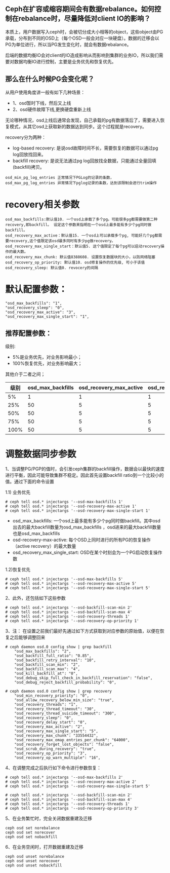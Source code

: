 ## Ceph在扩容或缩容期间会有数据rebalance。如何控制在rebalance时，尽量降低对client IO的影响？

本质上，用户数据写入ceph时，会被切分成大小相等的object，这些object由PG承载，分布到不同的OSD上（每个OSD一般会对应一块硬盘）。数据的迁移会以PG为单位进行，所以当PG发生变化时，就会有数据rebalance。

后端的数据均衡IO会对client的IO造成影响从而影响到集群的业务IO，所以我们需要对数据均衡IO进行控制，主要是业务优先和恢复优先。


## 那么在什么时候PG会变化呢？

从用户使用角度讲一般有如下几种场景：
- 1、osd暂时下线，然后又上线
- 2、osd硬件故障下线,更换硬盘重新上线

无论哪种情况，osd上线后通常会发现，自己承载的pg有数据落后了，需要进入恢复模式，从其它osd上获取新的数据达到同步。这个过程就是recovery。

recovery分为两种：
- log-based recovery: 是说osd故障时间不长，需要恢复的数据可以通过pg log回放找回来。
- backfill recovery: 是说无法通过pg log回放找全数据，只能通过全量回填(backfill)拷贝。

```
osd_min_pg_log_entries 正常情况下PGLog的记录的条数，
osd_max_pg_log_entries 异常情况下pglog记录的条数，达到该限制会进行trim操作
```



# recovery相关参数
```
osd_max_backfills:默认值10. 一个osd上承载了多个pg。可能很多pg都需要做第二种recovery,即backfill。 设定这个参数来指明在一个osd上最多能有多少个pg同时做backfill。
osd_recovery_max_active：默认值15. 一个osd上可以承载多个pg, 可能好几个pg都需要recovery,这个值限定该osd最多同时有多少pg做recovery。
osd_recovery_max_single_start：默认值5. 这个值限定了每个pg可以启动recovery操作的最大数。
osd_recovery_max_chunk: 默认值8388608. 设置恢复数据块的大小，以防网络阻塞
osd_recovery_op_priority: 默认值10. osd修复操作的优先级, 可小于该值
osd_recovery_sleep: 默认值0. revocery的间隔
```

# 默认配置参数：
```
"osd_max_backfills": "1",
"osd_recovery_sleep": "0",
"osd_recovery_max_active": "3",
"osd_recovery_max_single_start": "1",
```

## 推荐配置参数：

级别:
- 5%是业务优先，对业务影响最小；
- 100%恢复优先，对业务影响最大；

其他介于二者之间；

| 级别 | osd_max_backfills | osd_recovery_max_active | osd_recovery_max_single_start | osd_recovery_sleep | osd_min_pg_log_entries | osd_max_pg_log_entries |
|-----|------|-------|-------|------|-------|---------|
| 5% | 1 | 1 | 1 | 1 | 1 | 2 |
| 25% | 50 | 5 | 5 | 0.25 | 1 | 2 |
| 50% | 50 | 5 | 5 | 0.15 | 1 | 2 |
| 75% | 50 | 5 | 5 | 0 | 1 | 2 |
| 100% | 50 | 5 | 5 | 0 | 1500 | 10000 |



# 调整数据同步参数

1、当调整PG/PGP的值时，会引发ceph集群的backfill操作，数据会以最快的速度进行平衡，因此可能导致集群不稳定。因此首先设置backfill ratio到一个比较小的值。通过下面的命令设置

1.1) 业务优先
```
# ceph tell osd.* injectargs '--osd-max-backfills 1'
# ceph tell osd.* injectargs '--osd-recovery-max-active 1'
# ceph tell osd.* injectargs '--osd-recovery-max-single-start 1'
```
- osd_max_backfills: 一个osd上最多能有多少个pg同时做backfill。其中osd出去的最大backfill数量为osd_max_backfills ，osd进来的最大backfill数量也是osd_max_backfills 
- osd-recovery-max-active: 每个OSD上同时进行的所有PG的恢复操作（active recovery）的最大数量
- osd_recovery_max_single_start: OSD在某个时刻会为一个PG启动恢复操作数

1.2)恢复优先
```
# ceph tell osd.* injectargs '--osd-max-backfills 5'
# ceph tell osd.* injectargs '--osd-recovery-max-active 5'
# ceph tell osd.* injectargs '--osd-recovery-max-single-start 5'
```

2、此外，还包括如下这些参数
```
# ceph tell osd.* injectargs '--osd-backfill-scan-min 2' 
# ceph tell osd.* injectargs '--osd-backfill-scan-max 4' 
# ceph tell osd.* injectargs '--osd-recovery-threads 1' 
# ceph tell osd.* injectargs '--osd-recovery-op-priority 1' 
```

3、注： 在设置之前我们最好先通过如下方式获取到对应参数的原始值，以便在恢复之后能够调整回来
```
# ceph daemon osd.0 config show | grep backfill
    "osd_max_backfills": "2",
    "osd_backfill_full_ratio": "0.85",
    "osd_backfill_retry_interval": "10",
    "osd_backfill_scan_min": "2",
    "osd_backfill_scan_max": "4",
    "osd_kill_backfill_at": "0",
    "osd_debug_skip_full_check_in_backfill_reservation": "false",
    "osd_debug_reject_backfill_probability": "0",

# ceph daemon osd.0 config show | grep recovery
    "osd_min_recovery_priority": "0",
    "osd_allow_recovery_below_min_size": "true",
    "osd_recovery_threads": "1",
    "osd_recovery_thread_timeout": "30",
    "osd_recovery_thread_suicide_timeout": "300",
    "osd_recovery_sleep": "0",
    "osd_recovery_delay_start": "0",
    "osd_recovery_max_active": "2",
    "osd_recovery_max_single_start": "5",
    "osd_recovery_max_chunk": "33554432",
    "osd_recovery_max_omap_entries_per_chunk": "64000",
    "osd_recovery_forget_lost_objects": "false",
    "osd_scrub_during_recovery": "true",
    "osd_recovery_op_priority": "3",
    "osd_recovery_op_warn_multiple": "16",
```

4、在调整完成之后执行如下命令进行参数恢复：
```
# ceph tell osd.* injectargs '--osd-max-backfills 2'
# ceph tell osd.* injectargs '--osd-recovery-max-active 2'
# ceph tell osd.* injectargs '--osd-recovery-max-single-start 5'

# ceph tell osd.* injectargs '--osd-backfill-scan-min 2' 
# ceph tell osd.* injectargs '--osd-backfill-scan-max 4' 
# ceph tell osd.* injectargs '--osd-recovery-threads 1' 
# ceph tell osd.* injectargs '--osd-recovery-op-priority 3' 
```

5、在业务繁忙时，完全关闭数据重建及迁移
```
ceph osd set norebalance
ceph osd set norecover
ceph osd set nobackfill
```
 
 
6、在业务空闲时，打开数据重建及迁移
```
ceph osd unset norebalance
ceph osd unset norecover
ceph osd unset nobackfill
```


